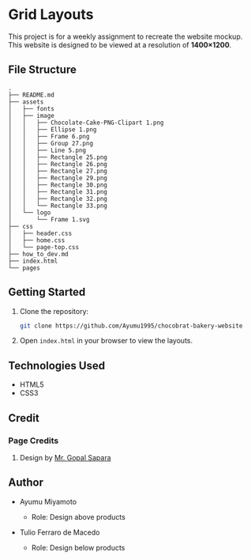 # Grid Layouts

This project is for a weekly assignment to recreate the website mockup.
This website is designed to be viewed at a resolution of **1400×1200**.

## File Structure

```
.
├── README.md
├── assets
│   ├── fonts
│   ├── image
│   │   ├── Chocolate-Cake-PNG-Clipart 1.png
│   │   ├── Ellipse 1.png
│   │   ├── Frame 6.png
│   │   ├── Group 27.png
│   │   ├── Line 5.png
│   │   ├── Rectangle 25.png
│   │   ├── Rectangle 26.png
│   │   ├── Rectangle 27.png
│   │   ├── Rectangle 29.png
│   │   ├── Rectangle 30.png
│   │   ├── Rectangle 31.png
│   │   ├── Rectangle 32.png
│   │   └── Rectangle 33.png
│   └── logo
│       └── Frame 1.svg
├── css
│   ├── header.css
│   ├── home.css
│   └── page-top.css
├── how_to_dev.md
├── index.html
└── pages
```

## Getting Started

1. Clone the repository:
   ```sh
   git clone https://github.com/Ayumu1995/chocobrat-bakery-website
   ```
2. Open `index.html` in your browser to view the layouts.

## Technologies Used

- HTML5
- CSS3

## Credit

### Page Credits

1. Design by [Mr. Gopal Sapara](https://www.figma.com/community/file/1108999686959099021)

## Author

- Ayumu Miyamoto

  - Role: Design above products

- Tulio Ferraro de Macedo
  - Role: Design below products
